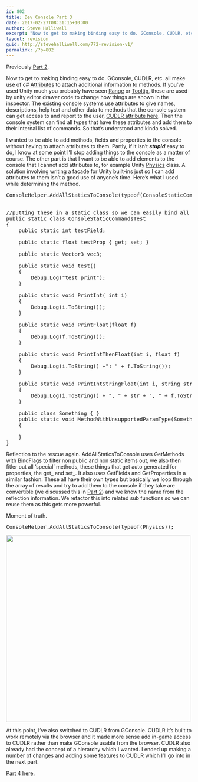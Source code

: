 ```yaml
---
id: 802
title: Dev Console Part 3
date: 2017-02-27T08:31:15+10:00
author: Steve Halliwell
excerpt: "Now to get to making binding easy to do. GConsole, CUDLR, etc. all make use of c# Attributes to attach additional information to methods. If you've used Unity much you probably have seen Range or Tooltip, these are used by unity editor drawer code to change how things are shown in the inspector."
layout: revision
guid: http://stevehalliwell.com/772-revision-v1/
permalink: /?p=802
---
```

Previously [Part 2](http://stevehalliwell.com/dev-console-part-2/).

Now to get to making binding easy to do. GConsole, CUDLR, etc. all make use of c# [Attributes](https://www.tutorialspoint.com/csharp/csharp_attributes.htm) to attach additional information to methods. If you&#8217;ve used Unity much you probably have seen [Range](https://docs.unity3d.com/ScriptReference/RangeAttribute.html) or [Tooltip](https://docs.unity3d.com/ScriptReference/TooltipAttribute.html), these are used by unity editor drawer code to change how things are shown in the inspector. The existing console systems use attributes to give names, descriptions, help text and other data to methods that the console system can get access to and report to the user, [CUDLR attribute here](https://github.com/proletariatgames/CUDLR/blob/master/CUDLR/Scripts/Attributes.cs). Then the console system can find all types that have these attributes and add them to their internal list of commands. So that&#8217;s understood and kinda solved.

I wanted to be able to add methods, fields and properties to the console without having to attach attributes to them. Partly, if it isn&#8217;t _**stupid**_ easy to do, I know at some point I&#8217;ll stop adding things to the console as a matter of course. The other part is that I want to be able to add elements to the console that I cannot add attributes to, for example Unity [Physics](https://docs.unity3d.com/ScriptReference/Physics.html) class. A solution involving writing a facade for Unity built-ins just so I can add attributes to them isn&#8217;t a good use of anyone&#8217;s time. Here&#8217;s what I used while determining the method.

<pre class="lang:default decode:true">ConsoleHelper.AddAllStaticsToConsole(typeof(ConsoleStaticCommandsTest));


//putting these in a static class so we can easily bind all of them automatically
public static class ConsoleStaticCommandsTest
{
    public static int testField;

    public static float testProp { get; set; }

    public static Vector3 vec3;
    
    public static void test()
    {
        Debug.Log("test print");
    }

    public static void PrintInt( int i)
    {
        Debug.Log(i.ToString());
    }
    
    public static void PrintFloat(float f)
    {
        Debug.Log(f.ToString());
    }
    
    public static void PrintIntThenFloat(int i, float f)
    {
        Debug.Log(i.ToString() +": " + f.ToString());
    }

    public static void PrintIntStringFloat(int i, string str, float f)
    {
        Debug.Log(i.ToString() + ", " + str + ", " + f.ToString());
    }

    public class Something { }
    public static void MethodWithUnsupportedParamType(Something s)
    {

    }
}
</pre>

Reflection to the rescue again. AddAllStaticsToConsole uses GetMethods with BindFlags to filter non public and non static items out, we also then fitler out all &#8216;special&#8217; methods, these things that get auto generated for properties, the get_ and set_. It also uses GetFields and GetProperties in a similar fashion. These all have their own types but basically we loop through the array of results and try to add them to the console if they take are convertible (we discussed this in [Part 2](http://stevehalliwell.com/dev-console-part-2/)) and we know the name from the reflection information. We refactor this into related sub functions so we can reuse them as this gets more powerful.

Moment of truth.

<pre class="lang:default decode:true">ConsoleHelper.AddAllStaticsToConsole(typeof(Physics));</pre>

<img loading="lazy" class="aligncenter size-full wp-image-780" src="http://stevehalliwell.com/wp-content/uploads/2017/02/console-gravity.gif" alt="" width="500" height="507" /> 

At this point, I&#8217;ve also switched to CUDLR from GConsole. CUDLR it&#8217;s built to work remotely via the browser and it made more sense add in-game access to CUDLR rather than make GConsole usable from the browser. CUDLR also already had the concept of a hierarchy which I wanted. I ended up making a number of changes and adding some features to CUDLR which I&#8217;ll go into in the next part.

[Part 4 here.](http://stevehalliwell.com/dev-console-part-4/)